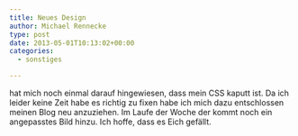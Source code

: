 ```yaml
---
title: Neues Design
author: Michael Rennecke
type: post
date: 2013-05-01T10:13:02+00:00
categories:
  - sonstiges

---
```

[][1] hat mich noch einmal darauf hingewiesen, dass mein CSS kaputt ist. Da ich leider keine Zeit habe es richtig zu fixen habe ich mich dazu entschlossen meinen Blog neu anzuziehen. Im Laufe der Woche der kommt noch ein angepasstes Bild hinzu. Ich hoffe, dass es Eich gefällt.

 [1]: http://binfalse.de/ "binfalse.de"